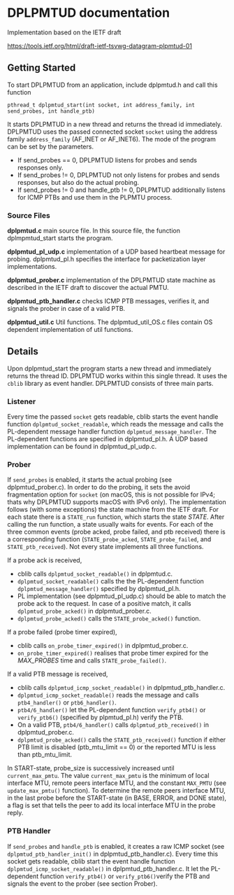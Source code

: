 # DPLPMTUD documentation

Implementation based on the IETF draft 

<https://tools.ietf.org/html/draft-ietf-tsvwg-datagram-plpmtud-01>

## Getting Started 

To start DPLPMTUD from an application, include dplpmtud.h and call this function 

```
pthread_t dplpmtud_start(int socket, int address_family, int send_probes, int handle_ptb)
```

It starts DPLPMTUD in a new thread and returns the thread id immediately. DPLPMTUD uses the passed connected socket `socket` using the address family `address_family` (AF_INET or AF_INET6). The mode of the program can be set by the parameters.
* If send_probes == 0, DPLPMTUD listens for probes and sends responses only.
* If send_probes != 0, DPLPMTUD not only listens for probes and sends responses, but also do the actual probing. 
* If send_probes != 0 and handle_ptb != 0, DPLPMTUD additionally listens for ICMP PTBs and use them in the PLPMTU process.

### Source Files 

**dplpmtud.c** main source file. In this source file, the function dplmpmtud_start starts the program.

**dplpmtud_pl_udp.c** implementation of a UDP based heartbeat message for probing. dplpmtud_pl.h specifies the interface for packetization layer implementations.

**dplpmtud_prober.c** implementation of the DPLPMTUD state machine as described in the IETF draft to discover the actual PMTU.

**dplpmtud_ptb_handler.c** checks ICMP PTB messages, verifies it, and signals the prober in case of a valid PTB.

**dplpmtud_util.c** Util functions. The dplpmtud_util_OS.c files contain OS dependent implementation of util functions.

## Details 

Upon dplpmtud_start the program starts a new thread and immediately returns the thread ID. DPLPMTUD works within this single thread.
It uses the `cblib` library as event handler. DPLPMTUD consists of three main parts.

### Listener 

Every time the passed `socket` gets readable, cblib starts the event handle function `dplpmtud_socket_readable`, which reads the message and calls the PL-dependent message handler function `dplpmtud_message_handler`. The PL-dependent functions are specified in dplpmtud_pl.h. A UDP based implementation can be found in dplpmtud_pl_udp.c.

### Prober 

If `send_probes` is enabled, it starts the actual probing (see dplpmtud_prober.c). In order to do the probing, it sets the avoid fragmentation option for `socket` (on macOS, this is not possible for IPv4; thats why DPLPMTUD supports macOS with IPv6 only). The implementation follows (with some exceptions) the state machine from the IETF draft. For each state there is a `STATE_run` function, which starts the state *STATE*. After calling the run function, a state usually waits for events. For each of the three common events (probe acked, probe failed, and ptb received) there is a corresponding function (`STATE_probe_acked`, `STATE_probe_failed`, and `STATE_ptb_received`). Not every state implements all three functions.

If a probe ack is received, 
* cblib calls `dplpmtud_socket_readable()` in dplpmtud.c.
* `dplpmtud_socket_readable()` calls the the PL-dependent function `dplpmtud_message_handler()` specified by dplpmtud_pl.h.
* PL implementation (see dplpmtud_pl_udp.c) should be able to match the probe ack to the request. In case of a positive match, it calls `dplpmtud_probe_acked()` in dplpmtud_prober.c.
* `dplpmtud_probe_acked()` calls the `STATE_probe_acked()` function.

If a probe failed (probe timer expired),
* cblib calls `on_probe_timer_expired()` in dplpmtud_prober.c.
* `on_probe_timer_expired()` realises that probe timer expired for the *MAX_PROBES* time and calls `STATE_probe_failed()`.

If a valid PTB message is received,
* cblib calls `dplpmtud_icmp_socket_readable()` in dplpmtud_ptb_handler.c.
* `dplpmtud_icmp_socket_readable()` reads the message and calls `ptb4_handler()` or `ptb6_handler()`.
* `ptb4/6_handler()` let the PL-dependent function `verify_ptb4()` or `verify_ptb6()` (specified by plpmtud_pl.h) verify the PTB.
* On a valid PTB, `ptb4/6_handler()` calls `dplpmtud_ptb_received()` in dplpmtud_prober.c.
* `dplpmtud_probe_acked()` calls the `STATE_ptb_received()` function if either PTB limit is disabled (ptb_mtu_limit == 0) or the reported MTU is less than ptb_mtu_limit.

In START-state, probe_size is successively increased until `current_max_pmtu`. The value `current_max_pmtu` is the minimum of local interface MTU, remote peers interface MTU, and the constant `MAX_PMTU` (see `update_max_pmtu()` function). To determine the remote peers interface MTU, in the last probe before the START-state (in BASE, ERROR, and DONE state), a flag is set that tells the peer to add its local interface MTU in the probe reply.

### PTB Handler 

If `send_probes` and `handle_ptb` is enabled, it creates a raw ICMP socket (see `dplpmtud_ptb_handler_init()` in dplpmtud_ptb_handler.c). Every time this socket gets readable, cblib start the event handle function `dplpmtud_icmp_socket_readable()` in dplpmtud_ptb_handler.c. It let the PL-dependent function `verify_ptb4()` or `verify_ptb6()`verify the PTB and signals the event to the prober (see section Prober).
